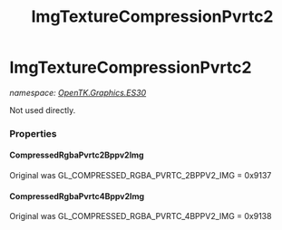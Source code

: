 ﻿---
title: ImgTextureCompressionPvrtc2
---

# ImgTextureCompressionPvrtc2
_namespace: [OpenTK.Graphics.ES30](N-OpenTK.Graphics.ES30.html)_

Not used directly.



### Properties

#### CompressedRgbaPvrtc2Bppv2Img
Original was GL_COMPRESSED_RGBA_PVRTC_2BPPV2_IMG = 0x9137
#### CompressedRgbaPvrtc4Bppv2Img
Original was GL_COMPRESSED_RGBA_PVRTC_4BPPV2_IMG = 0x9138

